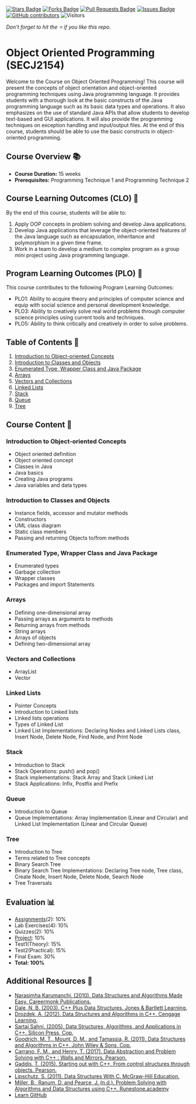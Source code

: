 <a href="https://github.com/jjn7702/SECJ2154-OOP/stargazers"><img src="https://img.shields.io/github/stars/jjn7702/SECJ2154-OOP" alt="Stars Badge"/></a>
<a href="https://github.com/jjn7702/SECJ2154-OOP/network/members"><img src="https://img.shields.io/github/forks/jjn7702/SECJ2154-OOP" alt="Forks Badge"/></a>
<a href="https://github.com/jjn7702/SECJ2154-OOP/pulls"><img src="https://img.shields.io/github/issues-pr/jjn7702/SECJ2154-OOP" alt="Pull Requests Badge"/></a>
<a href="https://github.com/jjn7702/SECJ2154-OOP/issues"><img src="https://img.shields.io/github/issues/jjn7702/SECJ2154-OOP" alt="Issues Badge"/></a>
<a href="https://github.com/jjn7702/SECJ2154-OOP/graphs/contributors"><img alt="GitHub contributors" src="https://img.shields.io/github/contributors/jjn7702/SECJ2154-OOP?color=2b9348"></a>
![Visitors](https://api.visitorbadge.io/api/visitors?path=https%3A%2F%2Fgithub.com%2Fjjn7702%2FSECJ2154-OOP&labelColor=%23d9e3f0&countColor=%23697689&style=flat)

_Don't forget to hit the :star: if you like this repo._

# Object Oriented Programming (SECJ2154)

Welcome to the Course on Object Oriented Programming! This course will present the concepts of object orientation and object-oriented programming techniques using Java programming language. It provides students with a thorough look at the basic constructs of the Java programming language such as its basic data types and operations. It also emphasizes on the use of standard Java APIs that allow students to develop text-based and GUI applications. It will also provide the programming techniques on exception handling and input/output files. At the end of this course, students should be able to use the basic constructs in object-oriented programming.

## Course Overview 📚

- **Course Duration:** 15 weeks
- **Prerequisites:** Programming Technique 1 and Programming Technique 2

## Course Learning Outcomes (CLO) 🎯
By the end of this course, students will be able to:

1. Apply OOP concepts in problem solving and develop Java applications.
2. Develop Java applications that leverage the object-oriented features of the Java language such as encapsulation, inheritance and polymorphism in a given time frame.
3. Work in a team to develop a medium to complex program as a group mini project using Java programming language.

## Program Learning Outcomes (PLO) 🌟
This course contributes to the following Program Learning Outcomes:

- PLO1: Ability to acquire theory and principles of computer science and equip with social science and personal development knowledge.
- PLO3: Ability to creatively solve real world problems through computer science principles using current tools and techniques.
- PLO5: Ability to think critically and creatively in order to solve problems.

## Table of Contents 📑

1. [Introduction to Object-oriented Concepts](#introduction-to-object-oriented-concepts)
2. [Introduction to Classes and Objects](#introduction-to-classes-and-objects)
3. [Enumerated Type, Wrapper Class and Java Package](#enumerated-type-wrapper-class-and-java-package)
4. [Arrays](#arrays)
5. [Vectors and Collections](#vectors-and-collections)
6. [Linked Lists](#linked-lists)
7. [Stack](#stack)
8. [Queue](#queue)
9. [Tree](#tree)

## Course Content 📖

### Introduction to Object-oriented Concepts

- Object oriented definition
- Object oriented concept
- Classes in Java
- Java basics
- Creating Java programs
- Java variables and data types

### Introduction to Classes and Objects

- Instance fields, accessor and mutator methods
- Constructors
- UML class diagram
- Static class members
- Passing and returning Objects to/from methods

### Enumerated Type, Wrapper Class and Java Package

- Enumerated types
- Garbage collection
- Wrapper classes
- Packages and import Statements
  
### Arrays

- Defining one-dimensional array
- Passing arrays as arguments to methods
- Returning arrays from methods
- String arrays
- Arrays of objects
- Defining two-dimensional array

### Vectors and Collections

- ArrayList
- Vector

### Linked Lists

- Pointer Concepts
- Introduction to Linked lists
- Linked lists operations
- Types of Linked List
- Linked List Implementations: Declaring Nodes and Linked Lists class, Insert Node, Delete Node, Find Node, and Print Node

### Stack

- Introduction to Stack
- Stack Operations: push() and pop()
- Stack implementations: Stack Array and Stack Linked List
- Stack Applications: Infix, Postfix and Prefix

### Queue

- Introduction to Queue
- Queue Implementations: Array Implementation (Linear and Circular) and Linked List Implementation (Linear and Circular Queue)

### Tree

- Introduction to Tree
- Terms related to Tree concepts
- Binary Search Tree
- Binary Search Tree Implementations: Declaring Tree node, Tree class, Create Node, Insert Node, Delete Node, Search Node
- Tree Traversals

## Evaluation 📊

- [Assignments](./Submission)(2): 10%
- Lab Exercises(4): 10%
- Quizzes(2): 10%
- [Project](./Submission): 10%
- Test1(Theory): 15%
- Test2(Practical): 15%
- Final Exam: 30%
- **Total: 100%**

## Additional Resources 🔗

- [Narasimha Karumanchi. (2010). Data Structures and Algorithms Made Easy. Careermonk Publications.‌](https://www.emgywomenscollege.ac.in/templateEditor/kcfinder/upload/files/algorithm%281%29.pdf)
- [Dale, N. B. (2003). C++ Plus Data Structures. Jones & Bartlett Learning.](https://cdn.preterhuman.net/texts/math/Data_Structure_And_Algorithms/C++%20Data%20Structures%203rd%20ed%20-%20Nell%20Dale.pdf)
- [Drozdek, A. (2012). Data Structures and Algorithms in C++. Cengage Learning.](http://www.pkt.edu.my/pdf_sys/home/pdf/65)
- [Sartaj Sahni. (2005). Data Structures, Algorithms, and Applications in C++. Silicon Press, Cop.](https://o6ucs.files.wordpress.com/2012/10/data-structures-algorithms-and-applications-in-c-by-sartraj-sahani.pdf)
- [Goodrich, M. T., Mount, D. M., and Tamassia, R. (2011). Data Structures and Algorithms in C++. John Wiley & Sons, Cop.‌](https://github.com/ashwani65/Algorithms-and-Data-Structures.pdf/blob/master/data-structures-and-algorithms-in-C%2B%2B.pdf)
- [Carrano, F. M., and Henry, T. (2017). Data Abstraction and Problem Solving with C++ : Walls and Mirrors. Pearson.](https://github.com/RyanYaNg7/cs32/blob/master/Data%20Abstraction%20%26%20Problem%20Solving%20with%20C%2B%2B%20Walls%20and%20Mirrors.pdf)
- [Gaddis, T. (2015). Starting out with C++. From control structures through objects. Pearson.‌](https://github.com/ystanev/Fundamentals-of-Programming/blob/master/Starting%20Out%20With%20C%2B%2B%20From%20Control%20Structures%20Through%20Objects%208th%20Edition.pdf)
- [Lipschutz, S. (2011). Data Structures With C. McGraw-Hill Education.‌](https://github.com/ahsan-habib-hstu/data-structure/blob/master/Data%20Structures%20With%20C%20-%20by%20schaum%20series_2.pdf)
- [Miller, B., Ranum, D. and Pearce, J. (n.d.). Problem Solving with Algorithms and Data Structures using C++. Runestone.academy‌](https://runestone.academy/ns/books/published/cppds/index.html)
- [Learn GitHub](https://github.com/drshahizan/learn-github)
